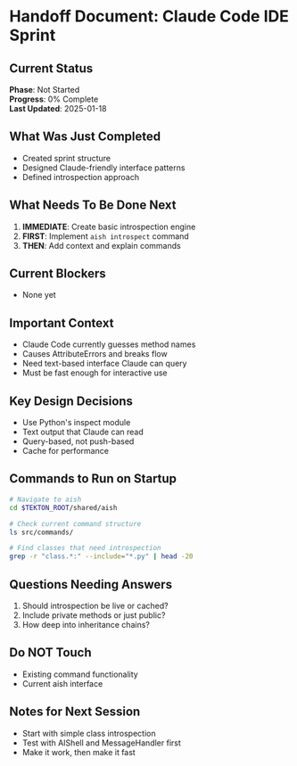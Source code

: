 # Handoff Document: Claude Code IDE Sprint

## Current Status
**Phase**: Not Started  
**Progress**: 0% Complete  
**Last Updated**: 2025-01-18

## What Was Just Completed
- Created sprint structure
- Designed Claude-friendly interface patterns
- Defined introspection approach

## What Needs To Be Done Next
1. **IMMEDIATE**: Create basic introspection engine
2. **FIRST**: Implement `aish introspect` command
3. **THEN**: Add context and explain commands

## Current Blockers
- None yet

## Important Context
- Claude Code currently guesses method names
- Causes AttributeErrors and breaks flow
- Need text-based interface Claude can query
- Must be fast enough for interactive use

## Key Design Decisions
- Use Python's inspect module
- Text output that Claude can read
- Query-based, not push-based
- Cache for performance

## Commands to Run on Startup
```bash
# Navigate to aish
cd $TEKTON_ROOT/shared/aish

# Check current command structure
ls src/commands/

# Find classes that need introspection
grep -r "class.*:" --include="*.py" | head -20
```

## Questions Needing Answers
1. Should introspection be live or cached?
2. Include private methods or just public?
3. How deep into inheritance chains?

## Do NOT Touch
- Existing command functionality
- Current aish interface

## Notes for Next Session
- Start with simple class introspection
- Test with AIShell and MessageHandler first
- Make it work, then make it fast